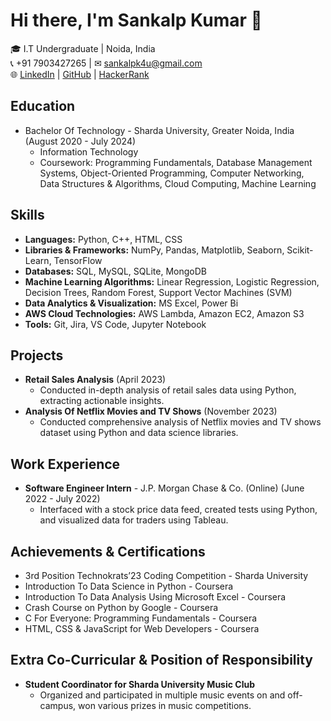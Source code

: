 # Hi there, I'm Sankalp Kumar 👋

🎓 I.T Undergraduate | Noida, India  
📞 +91 7903427265 | ✉ sankalpk4u@gmail.com  
🌐 [LinkedIn](https://www.linkedin.com/in/sankalp-kumar-2416101b9) | [GitHub](https://github.com/sankalpk4u) | [HackerRank](https://www.hackerrank.com/profile/sankalpk4u)

## Education
- Bachelor Of Technology - Sharda University, Greater Noida, India (August 2020 - July 2024)
  - Information Technology
  - Coursework: Programming Fundamentals, Database Management Systems, Object-Oriented Programming, Computer Networking, Data Structures & Algorithms, Cloud Computing, Machine Learning

## Skills
- **Languages:** Python, C++, HTML, CSS
- **Libraries & Frameworks:** NumPy, Pandas, Matplotlib, Seaborn, Scikit-Learn, TensorFlow
- **Databases:** SQL, MySQL, SQLite, MongoDB
- **Machine Learning Algorithms:** Linear Regression, Logistic Regression, Decision Trees, Random Forest, Support Vector Machines (SVM)
- **Data Analytics & Visualization:** MS Excel, Power Bi
- **AWS Cloud Technologies:** AWS Lambda, Amazon EC2, Amazon S3
- **Tools:** Git, Jira, VS Code, Jupyter Notebook

## Projects
- **Retail Sales Analysis** (April 2023)
  - Conducted in-depth analysis of retail sales data using Python, extracting actionable insights.
- **Analysis Of Netflix Movies and TV Shows** (November 2023)
  - Conducted comprehensive analysis of Netflix movies and TV shows dataset using Python and data science libraries.

## Work Experience
- **Software Engineer Intern** - J.P. Morgan Chase & Co. (Online) (June 2022 - July 2022)
  - Interfaced with a stock price data feed, created tests using Python, and visualized data for traders using Tableau.

## Achievements & Certifications
- 3rd Position Technokrats’23 Coding Competition - Sharda University
- Introduction To Data Science in Python - Coursera
- Introduction To Data Analysis Using Microsoft Excel - Coursera
- Crash Course on Python by Google - Coursera
- C For Everyone: Programming Fundamentals - Coursera
- HTML, CSS & JavaScript for Web Developers - Coursera

## Extra Co-Curricular & Position of Responsibility
- **Student Coordinator for Sharda University Music Club**
  - Organized and participated in multiple music events on and off-campus, won various prizes in music competitions.

<!--
**sankalpk4u/sankalpk4u** is a ✨ _special_ ✨ repository because its `README.md` (this file) appears on your GitHub profile.

Here are some ideas to get you started:

- 🔭 I’m currently working on ...
- 🌱 I’m currently learning ...
- 👯 I’m looking to collaborate on ...
- 🤔 I’m looking for help with ...
- 💬 Ask me about ...
- 📫 How to reach me: ...
- 😄 Pronouns: ...
- ⚡ Fun fact: ...
-->
